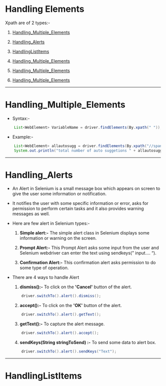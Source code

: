# Handling Elements
Xpath are of 2 types:-
1.  [Handling_Multiple_Elements](#Handling_Multiple_Elements)
2.  [Handling_Alerts](#Handling_Alerts)
3.  [HandlingListItems](#HandlingListItems)

1.  [Handling_Multiple_Elements](#Handling_Multiple_Elements)
1.  [Handling_Multiple_Elements](#Handling_Multiple_Elements)
1.  [Handling_Multiple_Elements](#Handling_Multiple_Elements)

**********************************************************************
# Handling_Multiple_Elements
- Syntax:-
```java
    List<WebElement> VariableName = driver.findElements(By.xpath(" "));
```
- Example:-
```java
    List<WebElement> allautosugg = driver.findElements(By.xpath("//span[contains(.,'ava')]"));
    System.out.println("total number of auto suggetions " + allautosugg.size());
```
********************************************************************************
# Handling_Alerts
- An Alert in Selenium is a small message box which appears on screen to give the user some information or notification. 
- It notifies the user with some specific information or error, asks for permission to perform certain tasks and it also provides warning messages as well.
- Here are few alert in Selenium types:-
    1. **Simple alert:-** The simple alert class in Selenium displays some information or warning on the screen.
    

    2. **Prompt Alert:-** This Prompt Alert asks some input from the user and Selenium webdriver can enter the text using sendkeys(” input…. “).

    3. **Confirmation Alert:-** This confirmation alert asks permission to do some type of operation.
- There are 4 ways to handle Alert 
    1.  **dismiss():-** To click on the **'Cancel'** button of the alert.
    ```java
        driver.switchTo().alert().dismiss();
    ```

    2.  **accept():-** To click on the **'OK'** button of the alert.
    ```java
        driver.switchTo().alert().getText();
    ```

    3.  **getText():-** To capture the alert message.
    ```java
        driver.switchTo().alert().accept();
    ```

    4.  **sendKeys(String stringToSend) :-** To send some data to alert box.
    ```java
        driver.switchTo().alert().sendKeys("Text");
    ```

**************************************************************
# HandlingListItems

